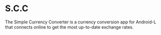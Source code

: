S.C.C
=====

The Simple Currency Converter is a currency conversion app for Android-L that connects online to get the most up-to-date exchange rates.
